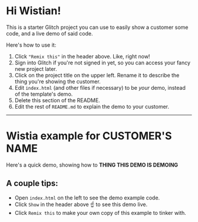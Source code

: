 Hi Wistian!
===========

This is a starter Glitch project you can use to easily show a customer some code, and a live demo of said code.

Here's how to use it:

1. Click `"Remix this"` in the header above. Like, right now!
2. Sign into Glitch if you're not signed in yet, so you can access your fancy new project later.
3. Click on the project title on the upper left. Rename it to describe the thing you're showing the customer.
4. Edit `index.html` (and other files if necessary) to be _your_ demo, instead of the template's demo.
5. Delete this section of the README.
6. Edit the rest of `README.md` to explain the demo to your customer.

-------------------------------------------------------------------------------


Wistia example for **CUSTOMER'S NAME**
======================================

Here's a quick demo, showing how to **THING THIS DEMO IS DEMOING**

## A couple tips:

* Open `index.html` on the left to see the demo example code.
* Click `Show` in the header above ☝️ to see this demo live. 
* Click `Remix this` to make your own copy of this example to tinker with.